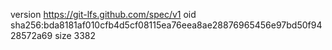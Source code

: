 version https://git-lfs.github.com/spec/v1
oid sha256:bda8181af010cfb4d5cf08115ea76eea8ae28876965456e97bd50f9428572a69
size 3382
